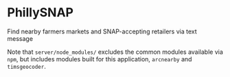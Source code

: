 PhillySNAP
==========
Find nearby farmers markets and SNAP-accepting retailers via text message

Note that `server/node_modules/` excludes the common modules available via `npm`, but includes modules built for this application, `arcnearby` and `timsgeocoder`.